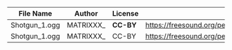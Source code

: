 | File Name        | Author   | License   | Link                            |
|------------------|----------|-----------|---------------------------------|
| Shotgun_1.ogg    | MATRIXXX_ |**CC-BY**  | https://freesound.org/people/MATRIXXX_/sounds/473846/ |
| Shotgun_1.ogg    | MATRIXXX_ |CC-BY  | https://freesound.org/people/MATRIXXX_/sounds/473846/ |
